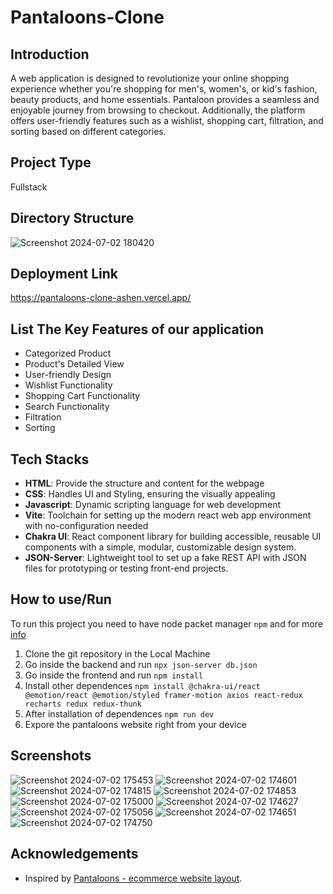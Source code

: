 <h1>Pantaloons-Clone </h1>

<h2>Introduction</h2>

A web application is designed to revolutionize your online shopping experience whether you're shopping for men's, women's, or kid's fashion, beauty products, and home essentials. Pantaloon provides a seamless and enjoyable journey from browsing to checkout. Additionally, the platform offers user-friendly features such as a wishlist, shopping cart, filtration, and sorting based on different categories. 

<h2>Project Type </h2>
Fullstack

<h2>Directory Structure </h2>

![Screenshot 2024-07-02 180420](https://github.com/Junaidify/pantaloons-clone/assets/157748393/bd3a1210-a911-4c56-8f85-3cae2a0f2e28)


<h2>Deployment Link</h2>

https://pantaloons-clone-ashen.vercel.app/

<h2>List The Key Features of our application</h2> 

- Categorized Product
- Product's Detailed View
- User-friendly Design
- Wishlist Functionality
- Shopping Cart Functionality
- Search Functionality
- Filtration
- Sorting

<h2>Tech Stacks</h2>

- **HTML**: Provide the structure and content for the webpage
- **CSS**: Handles UI and Styling, ensuring the visually appealing
- **Javascript**: Dynamic scripting language for web development
- **Vite**: Toolchain for setting up the modern react web app environment with no-configuration needed
- **Chakra UI**: React component library for building accessible, reusable UI components with a simple, modular, customizable design system.
- **JSON-Server**: Lightweight tool to set up a fake REST API with JSON files for prototyping or testing front-end projects.

<h2>How to use/Run</h2>

To run this project you need to have node packet manager ```npm``` and for more [info](https://docs.npmjs.com/downloading-and-installing-node-js-and-npm)

1. Clone the git repository in the Local Machine
2. Go inside the backend and run ```npx json-server db.json```
3. Go inside the frontend and run ```npm install```
4. Install other dependences ```npm install @chakra-ui/react @emotion/react @emotion/styled framer-motion axios react-redux recharts redux redux-thunk```
5. After installation of dependences ```npm run dev```
6. Expore the pantaloons website right from your device


<h2>Screenshots</h2>

![Screenshot 2024-07-02 175453](https://github.com/Junaidify/pantaloons-clone/assets/157748393/4920b5ed-01e6-490e-bbff-7ca0b25421e2)
![Screenshot 2024-07-02 174601](https://github.com/Junaidify/pantaloons-clone/assets/157748393/01e97520-fe3b-44b5-a8de-3468ea47ef0a)
![Screenshot 2024-07-02 174815](https://github.com/Junaidify/pantaloons-clone/assets/157748393/03b417b3-0095-44db-87e0-ab1a8875e681)
![Screenshot 2024-07-02 174853](https://github.com/Junaidify/pantaloons-clone/assets/157748393/cc83980f-2fa9-46dc-97a7-f48907f96de9)
![Screenshot 2024-07-02 175000](https://github.com/Junaidify/pantaloons-clone/assets/157748393/91c55ef4-8c74-42a8-b55d-d70d437e66bb)
![Screenshot 2024-07-02 174627](https://github.com/Junaidify/pantaloons-clone/assets/157748393/f5d127fb-e8c2-4c6d-96ee-0d3ba625a2ce)
![Screenshot 2024-07-02 175056](https://github.com/Junaidify/pantaloons-clone/assets/157748393/cc544f57-fd6e-4b04-acd1-a0dfa79c290a)
![Screenshot 2024-07-02 174651](https://github.com/Junaidify/pantaloons-clone/assets/157748393/88f9d1c5-3654-4c6c-a851-1bddd9ee2d06)
![Screenshot 2024-07-02 174750](https://github.com/Junaidify/pantaloons-clone/assets/157748393/6aa25cec-8dda-48a8-acdd-db392e390707)

<h2>Acknowledgements</h2>

- Inspired by [Pantaloons - ecommerce website layout](https://www.pantaloons.com/).


  
